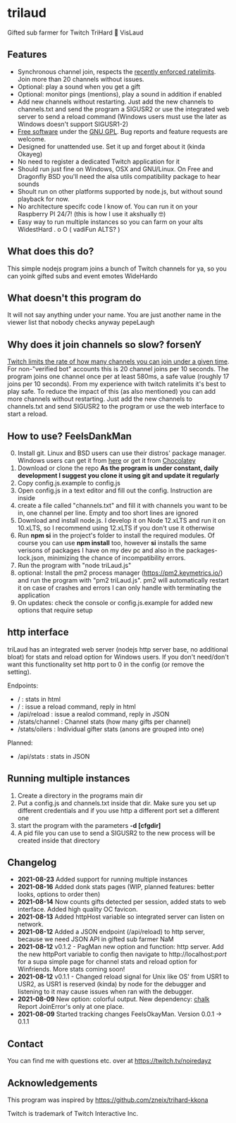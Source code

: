 # trilaud
Gifted sub farmer for Twitch TriHard :handshake: VisLaud
## Features ##
* Synchronous channel join, respects the [recently enforced ratelimits](https://dev.twitch.tv/docs/irc/guide#authentication-and-join-rate-limits). Join more than 20 channels without issues.
* Optional: play a sound when you get a gift
* Optional: monitor pings (mentions), play a sound in addition if enabled
* Add new channels without restarting. Just add the new channels to channels.txt and send the program a SIGUSR2 or use the integrated web server to send a reload command (Windows users must use the later as Windows doesn't support SIGUSR1-2)
* [Free software](https://www.gnu.org/philosophy/free-sw.html) under the [GNU GPL](https://www.gnu.org/licenses/gpl-3.0.html). Bug reports and feature requests are welcome.
* Designed for unattended use. Set it up and forget about it (kinda Okayeg)
* No need to register a dedicated Twitch application for it
* Should run just fine on Windows, OSX and GNU/Linux. On Free and Dragonfly BSD you'll need the alsa utils compatibility package to hear sounds
* Shoult run on other platforms supported by node.js, but without sound playback for now.
* No architecture specifc code I know of. You can run it on your Raspberry PI 24/7! (this is how I use it akshually 🤓)
* Easy way to run multiple instances so you can farm on your alts WidestHard . o O ( vadiFun ALTS? )

## What does this do? ##
This simple nodejs program joins a bunch of Twitch channels for ya, so you can yoink gifted subs and event emotes WideHardo
## What doesn't this program do ##
It will not say anything under your name. You are just another name in the viewer list that nobody checks anyway pepeLaugh
## Why does it join channels so slow? forsenY ##
[Twitch limits the rate of how many channels you can join under a given time](https://dev.twitch.tv/docs/irc/guide#authentication-and-join-rate-limits). 
For non-"verified bot" accounts this is 20 channel joins per 10 seconds. The program joins one channel once per at least 580ms, a safe value (roughly 17 joins per 10 seconds). 
From my experience with twitch ratelimits it's best to play safe. To reduce the impact of this (as also mentioned) you can add more channels without restarting. 
Just add the new channels to channels.txt and send SIGUSR2 to the program or use the web interface to start a reload.

## How to use? FeelsDankMan ##
0. Install git. Linux and BSD users can use their distros' package manager. Windows users can get it from [here](https://gitforwindows.org/) or get it from [Chocolatey](https://community.chocolatey.org/packages/git) 
1. Download or clone the repo **As the program is under constant, daily development I suggest you clone it using git and update it regularly**
2. Copy config.js.example to config.js
3. Open config.js in a text editor and fill out the config. Instruction are inside
4. create a file called "channels.txt" and fill it with channels you want to be in, one channel per line. Empty and too short lines are ignored
5. Download and install node.js. I develop it on Node 12.xLTS and run it on 10.xLTS, so I recommend using 12.xLTS if you don't use it otherwise
6. Run **npm si** in the project's folder to install the required modules. Of course you can use **npm install** too, however **si** installs the same verisons of packages I have on my dev pc and also in the packages-lock.json, minimizing the chance of incompatibility errors.
7. Run the program with "node triLaud.js"
8. optional: Install the pm2 process manager (https://pm2.keymetrics.io/) and run the program with "pm2 triLaud.js". pm2 will automatically restart it on case of crashes and errors I can only handle with terminating the application
9. On updates: check the console or config.js.example for added new options that require setup
## http interface ##
triLaud has an integrated web server (nodejs http server base, no additional bloat) for stats and reload option for Windows users. 
If you don't need/don't want this functionality set http port to 0 in the config (or remove the setting).

Endpoints:
* / : stats in html
* / : issue a reload command, reply in html
* /api/reload : issue a realod command, reply in JSON
* /stats/channel : Channel stats (how many gifts per channel)
* /stats/oilers : Individual gifter stats (anons are grouped into one)

Planned:
* /api/stats : stats in JSON

## Running multiple instances ##
1. Create a directory in the programs main dir
2. Put a config.js and channels.txt inside that dir. Make sure you set up different credentials and if you use http a different port set a different one
3. start the program with the parameters **-d [cfgdir]** 
4. A pid file you can use to send a SIGUSR2 to the new process will be created inside that directory

## Changelog ##
* **2021-08-23** Added support for running multiple instances
* **2021-08-16** Added donk stats pages (WIP, planned features: better looks, options to order then)
* **2021-08-14** Now counts gifts detected per session, added stats to web interface. Added high quality OC favicon.
* **2021-08-13** Added httpHost variable so integrated server can listen on network.
* **2021-08-12** Added a JSON endpoint (/api/reload) to http server, because we need JSON API in gifted sub farmer NaM
* **2021-08-12** v0.1.2 - PagMan new option and function: http server. Add the new httpPort variable to config then navigate to http://localhost:*port* for a supa simple page for channel stats and reload option for Winfriends. More stats coming soon!
* **2021-08-12** v0.1.1 - Changed reload signal for Unix like OS' from USR1 to USR2, as USR1 is reserved (kinda) by node for the debugger and listening to it may cause issues when ran with the debugger.
* **2021-08-09** New option: colorful output. New dependency: [chalk](https://github.com/chalk/chalk) Report JoinError's only at one place.
* **2021-08-09** Started tracking changes FeelsOkayMan. Version 0.0.1 -> 0.1.1

## Contact ##
You can find me with questions etc. over at https://twitch.tv/noiredayz

## Acknowledgements ##
This program was inspired by https://github.com/zneix/trihard-kkona

Twitch is trademark of Twitch Interactive Inc.
